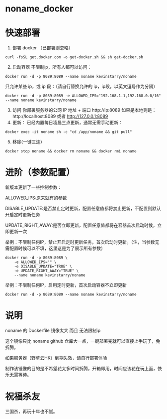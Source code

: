 # noname_docker
# 快速部署
1. 部署 docker （已部署则忽略）
```
curl -fsSL get.docker.com -o get-docker.sh && sh get-docker.sh
```
2. 启动容器
不限制ip，所有人都可以访问：
```
docker run -d -p 8089:8089 --name noname kevinstarry/noname
```
只允许某些 ip，或 ip 段：（请自行替换允许的 ip，ip段，以英文逗号作为分隔）
```
docker run -d -p 8089:8089 -e ALLOWED_IPS="192.168.1.1,192.168.0.0/16" --name noname kevinstarry/noname
```
3. 访问
你部署服务器的公网 IP 地址 + 端口 http://ip:8089 如果是本地则是：http://localhost:8089 或者 http://127.0.0.1:8089
4. 更新：
已经内置每日凌晨三点更新，通常无需手动更新：
```
docker exec -it noname sh -c "cd /app/noname && git pull"
```
5. 移除(一键三连）
```
docker stop noname && docker rm noname && docker rmi noname 
```

# 进阶（参数配置）
新版本更新了一些控制参数：

ALLOWED_IPS:原来就有的参数

DISABLE_UPDATE:是否禁止定时更新，配置任意值都将禁止更新，不配置则默认开启定时更新任务

UPDATE_RIGHT_AWAY:是否立即更新，配置任意值都将在容器首次启动时候，立即更新一次

举例：不限制任何IP，禁止开启定时更新任务，首次启动时更新。（注，当参数无需配置时候可以不填，这里这是为了展示所有参数）
```
docker run -d -p 8089:8089 \
    -e ALLOWED_IPS="" \
    -e DISABLE_UPDATE="TRUE" \
    -e UPDATE_RIGHT_AWAY="TRUE" \
    --name noname kevinstarry/noname
```

举例：不限制任何IP，启用定时更新，首次启动容器不立即更新
```
docker run -d -p 8089:8089 --name noname kevinstarry/noname
```
# 说明
noname 的 Dockerfile 镜像太大 而且 无法限制ip

这个镜像只比 noname github 仓库大一点，一键部署完就可以直接上手玩了，免折腾。

如果服务器（野草云HK）到期失效，请自行部署体验

制作该镜像的目的是不希望花太多时间折腾，开箱即用，时间应该花在玩上面，快乐无需等待。
# 祝福杀友
三国杀，再玩十年也不腻。



